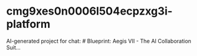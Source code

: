 # cmg9xes0n0006l504ecpzxg3i-platform
AI-generated project for chat: # Blueprint: Aegis VII - The AI Collaboration Suit...
